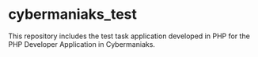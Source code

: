 # cybermaniaks_test
This repository includes the test task application developed in PHP for the PHP Developer Application in Cybermaniaks.